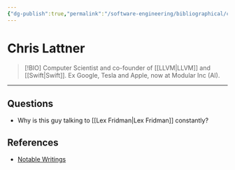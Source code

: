 ```yaml
---
{"dg-publish":true,"permalink":"/software-engineering/bibliographical/chris-lattner/","tags":["role/computer_scientist"],"created":"2023-09-04T21:46:52.192-05:00","updated":"2023-09-04T21:56:12.230-05:00"}
---
```


# Chris Lattner

> [!BIO]
> Computer Scientist and co-founder of [[LLVM\|LLVM]] and [[Swift\|Swift]]. Ex Google, Tesla and Apple, now at Modular Inc (AI).

---
## Questions
- Why is this guy talking to [[Lex Fridman\|Lex Fridman]] constantly?
## References 
- [Notable Writings](https://www.nondot.org/sabre/Resume.html#writing)